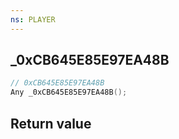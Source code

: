 ```yaml
---
ns: PLAYER
---
```

## _0xCB645E85E97EA48B

```c
// 0xCB645E85E97EA48B
Any _0xCB645E85E97EA48B();
```


## Return value
